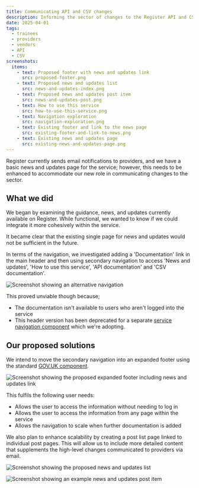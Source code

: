 ```yaml
---
title: Communicating API and CSV changes
description: Informing the sector of changes to the Register API and CSV
date: 2025-04-01
tags:
  - trainees
  - providers
  - vendors
  - API
  - CSV
screenshots:
  items:
    - text: Proposed footer with news and updates link
      src: proposed-footer.png
    - text: Proposed news and updates list
      src: news-and-updates-index.png
    - text: Proposed news and updates post item
      src: news-and-updates-post.png
    - text: How to use this service
      src: how-to-use-this-service.png
    - text: Navigation exploration
      src: navigation-exploration.png
    - text: Existing footer and link to the news page
      src: existing-footer-and-link-to-news.png
    - text: Existing news and updates page
      src: existing-news-and-updates-page.png
---
```


Register currently sends email notifications to providers, and we have a basic news and updates page for the service; however, this needs to be enhanced to accommodate our new role in communicating changes to the sector.

## What we did

We began by examining the guidance, news, and updates currently available on Register. While functional, we wanted to know if we could integrate it more cohesively within the service.

It became clear that the existing single page for news and updates would not be sufficient in the future.

In terms of the navigation, we investigated adding a 'Documentation' link in the main header and then using secondary navigation to access 'News and updates', 'How to use this service', 'API documentation' and 'CSV documentation'.

![Screenshot showing an alternative navigation](navigation-exploration.png "Exploration of navigation options")

This proved unviable though because;

* The documentation isn't available to users who aren't logged into the service
* This header version has been deprecated for a separate [service navigation component](https://design-system.service.gov.uk/components/service-navigation/) which we're adopting.

## Our proposed solutions

We intend to move the secondary navigation into an expanded footer using the standard [GOV.UK component](https://design-system.service.gov.uk/components/footer/).

![Screenshot showing the proposed expanded footer including news and updates link](proposed-footer.png "Proposed footer with news and updates link")

This fulfils the following user needs:

* Allows the user to access the information without needing to log in
* Allows the user to access the information from any page within the service
* Allows the navigation to scale when further documentation is added

We also plan to enhance scalability by creating a post list page linked to individual post pages. This will allow us to include more detailed content that supplements the high-level changes communicated to providers via email.

![Screenshot showing the proposed news and updates list](news-and-updates-index.png "Proposed news and updates list")

![Screenshot showing an example news and updates post item](news-and-updates-post.png "Proposed news and updates post item")
